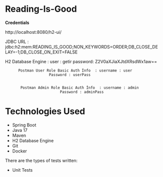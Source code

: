 # Reading-Is-Good

**Credentials**

http://localhost:8080/h2-ui/ 

JDBC URL : jdbc:h2:mem:READING_IS_GOOD;NON_KEYWORDS=ORDER;DB_CLOSE_DELAY=-1;DB_CLOSE_ON_EXIT=FALSE

H2 Database Engine : user : getir
password: Z2V0aXJiaXJtdXRsdWx1aw==



          Postman User Role Basic Auth İnfo  : username : user
					    Password : userPass

 
           Postman Admin Role Basic Auth İnfo  : username : admin
					         Password : adminPass


# **Technologies Used**

* Spring Boot
* Java 17
* Maven
* H2 Database Engine
* Git
* Docker

There are the types of tests written:
* Unit Tests

